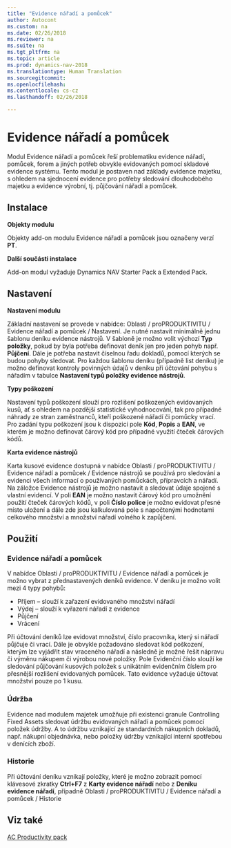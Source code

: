 ```yaml
---
title: "Evidence nářadí a pomůcek"
author: Autocont
ms.custom: na
ms.date: 02/26/2018
ms.reviewer: na
ms.suite: na
ms.tgt_pltfrm: na
ms.topic: article
ms.prod: dynamics-nav-2018
ms.translationtype: Human Translation
ms.sourcegitcommit: 
ms.openlocfilehash: 
ms.contentlocale: cs-cz
ms.lasthandoff: 02/26/2018

---
```


# <a name="pp-production-tools.md"></a>Evidence nářadí a pomůcek

Modul Evidence nářadí a pomůcek řeší problematiku evidence nářadí, pomůcek, forem a jiných potřeb obvykle evidovaných pomocí skladové evidence systému. Tento modul je postaven nad základy evidence majetku, s ohledem na sjednocení evidence pro potřeby sledování dlouhodobého majetku a evidence výrobní, tj. půjčování nářadí a pomůcek.

## Instalace

**Objekty modulu**

Objekty add-on modulu Evidence nářadí a pomůcek jsou označeny verzí **PT**.

**Další součásti instalace**

Add-on modul vyžaduje Dynamics NAV Starter Pack a Extended Pack. 

## Nastavení

**Nastavení modulu**

Základní nastavení se provede v nabídce: Oblasti / proPRODUKTIVITU / Evidence nářadí a pomůcek / Nastavení.
Je nutné nastavit minimálně jednu šablonu deníku evidence nástrojů. V šabloně je možno volit výchozí **Typ položky**, pokud by byla potřeba definovat deník jen pro jeden pohyb např. **Půjčení**. Dále je potřeba nastavit číselnou řadu dokladů, pomocí kterých se budou pohyby sledovat.
Pro každou šablonu deníku (případně list deníku) je možno definovat kontroly povinných údajů v deníku při účtování pohybu s nářadím v tabulce **Nastavení typů položky evidence nástrojů**.

**Typy poškození**

Nastavení typů poškození slouží pro rozlišení poškozených evidovaných kusů, ať s ohledem na pozdější statistické vyhodnocování, tak pro případné náhrady ze stran zaměstnanců, kteří poškozené nářadí či pomůcky vrací.
Pro zadání typu poškození jsou k dispozici pole **Kód**, **Popis** a **EAN**, ve kterém je možno definovat čárový kód pro případné využití čteček čárových kódů.

**Karta evidence nástrojů**

Karta kusové evidence dostupná v nabídce Oblasti / proPRODUKTIVITU / Evidence nářadí a pomůcek / Evidence nástrojů se používá pro sledování a evidenci všech informací o používaných pomůckách, přípravcích a nářadí.
Na záložce Evidence nástrojů je možno nastavit a sledovat údaje spojené s vlastní evidencí. V poli **EAN** je možno nastavit čárový kód pro umožnění použití čteček čárových kódů, v poli **Číslo police** je možno evidovat přesné místo uložení a dále zde jsou kalkulovaná pole s napočtenými hodnotami celkového množství a množství nářadí volného k zapůjčení.

## Použití

### Evidence nářadí a pomůcek

V nabídce Oblasti / proPRODUKTIVITU / Evidence nářadí a pomůcek je možno vybrat z přednastavených deníků evidence.
V deníku je možno volit mezi 4 typy pohybů:
* Příjem – slouží k zařazení evidovaného množství nářadí
* Výdej – slouží k vyřazení nářadí z evidence
* Půjčení
* Vrácení

Při účtování deníků lze evidovat množství, číslo pracovníka, který si nářadí půjčuje či vrací. Dále je obvykle požadováno sledovat kód poškození, kterým lze vyjádřit stav vraceného nářadí a následně je možné řešit nápravu či výměnu nákupem či výrobou nové položky. Pole Evidenční číslo slouží ke sledování půjčování kusových položek s unikátním evidenčním číslem pro přesnější rozlišení evidovaných pomůcek. Tato evidence vyžaduje účtovat množství pouze po 1 kusu.

### Údržba

Evidence nad modulem majetek umožňuje při existenci granule Controlling Fixed Assets sledovat údržbu evidovaných nářadí a pomůcek pomocí položek údržby. A to údržbu vznikající ze standardních nákupních dokladů, např. nákupní objednávka, nebo položky údržby vznikající interní spotřebou v denících zboží.

### Historie

Při účtování deníku vznikají položky, které je možno zobrazit pomocí klávesové zkratky **Ctrl+F7** z **Karty evidence nářadí** nebo z **Deníku evidence nářadí**, případně Oblasti / proPRODUKTIVITU / Evidence nářadí a pomůcek / Historie



## <a name="see-also"></a>Viz také  
[AC Productivity pack](ac-pp-productivity-pack.md)  